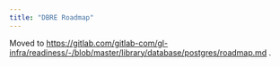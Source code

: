 ```yaml
---
title: "DBRE Roadmap"
---
```


Moved to https://gitlab.com/gitlab-com/gl-infra/readiness/-/blob/master/library/database/postgres/roadmap.md .
